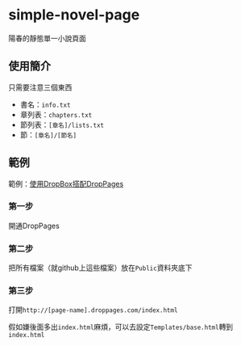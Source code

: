 # simple-novel-page

陽春的靜態單一小說頁面

## 使用簡介

只需要注意三個東西

* 書名：`info.txt`
* 章列表：`chapters.txt`
* 節列表：`[章名]/lists.txt`
* 節：`[章名]/[節名]`

## 範例

範例：[使用DropBox搭配DropPages](http://simple-novel-page.droppages.com/index.html)

### 第一步

開通DropPages

### 第二步

把所有檔案（就github上這些檔案）放在`Public`資料夾底下

### 第三步

打開`http://[page-name].droppages.com/index.html`

假如嫌後面多出`index.html`麻煩，可以去設定`Templates/base.html`轉到`index.html`
